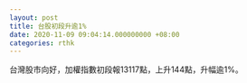 ```yaml
---
layout: post
title: 台股初段升逾1%
date: 2020-11-09 09:04:14.000000000 +08:00
categories: rthk
---
```


台灣股市向好，加權指數初段報13117點，上升144點，升幅逾1%。
